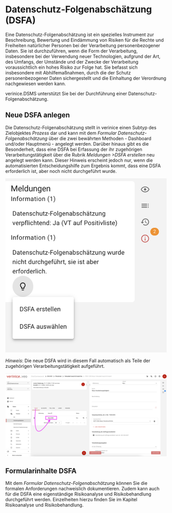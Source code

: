 # Datenschutz-Folgenabschätzung (DSFA)

Eine Datenschutz-Folgenabschätzung ist ein spezielles Instrument zur Beschreibung, Bewertung und Eindämmung von Risiken für die Rechte und Freiheiten natürlicher Personen bei der Verarbeitung personenbezogener Daten. Sie ist durchzuführen, wenn die Form der Verarbeitung, insbesondere bei der Verwendung neuer Technologien, aufgrund der Art, des Umfangs, der Umstände und der Zwecke der Verarbeitung voraussichtlich ein hohes Risiko zur Folge hat. Sie befasst sich insbesondere mit Abhilfemaßnahmen, durch die der Schutz personenbezogener Daten sichergestellt und die Einhaltung der Verordnung nachgewiesen werden kann.

verinice.DSMS unterstützt Sie bei der Durchführung einer Datenschutz-Folgenabschätzung. 

## Neue DSFA anlegen

Die Datenschutz-Folgenabschätzung stellt in verinice einen Subtyp des Zielobjektes *Prozess* dar und kann mit dem *Formular Datenschutz-Folgenabschätzung* über die zwei bewährten Methoden - Dashboard und/oder Hauptmenü - angelegt werden.
Darüber hinaus gibt es die Besonderheit, dass eine DSFA bei Erfassung der ihr zugehörigen Verarbeitungstätigkeit über die Rubrik *Meldungen >DSFA erstellen* neu angelegt werden kann.
Dieser Hinweis erscheint jedoch nur, wenn die automatisierten Entscheidungshilfe zum Ergebnis kommt, dass eine DSFA erforderlich ist, aber noch nicht durchgeführt wurde.

![DSFA](/assets/domain_ds-gvo/Bild16.png)

*Hinweis*: Die neue DSFA wird in diesem Fall automatisch als Teile der zugehörigen Verarbeitungstätigkeit aufgeführt. 

![DSFA](/assets/domain_ds-gvo/Bild17.png)

## Formularinhalte DSFA

Mit dem *Formular Datenschutz-Folgenabschätzung* können Sie die formalen Anforderungen nachweislich dokumentieren. Zudem kann auch für die DSFA eine eigenständige Risikoanalyse und Risikobehandlung durchgeführt werden. Einzelheiten hierzu finden Sie im Kapitel Risikoanalyse und Risikobehandlung.
